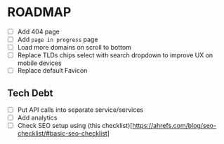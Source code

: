 # ROADMAP

- [ ] Add 404 page
- [ ] Add `page in progress` page
- [ ] Load more domains on scroll to bottom
- [ ] Replace TLDs chips select with search dropdown to improve UX on mobile devices
- [ ] Replace default Favicon

## Tech Debt

- [ ] Put API calls into separate service/services
- [ ] Add analytics
- [ ] Check SEO setup using (this checklist)[https://ahrefs.com/blog/seo-checklist/#basic-seo-checklist]
